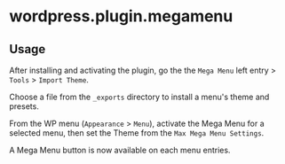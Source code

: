 # wordpress.plugin.megamenu


## Usage
After installing and activating the plugin, go the the `Mega Menu` left entry > `Tools` > `Import Theme`.

Choose a file from the `_exports` directory to install a menu's theme and presets.

From the WP menu (`Appearance` > `Menu`), activate the Mega Menu for a selected menu, then set the Theme from the `Max Mega Menu Settings`.

A Mega Menu button is now available on each menu entries.
